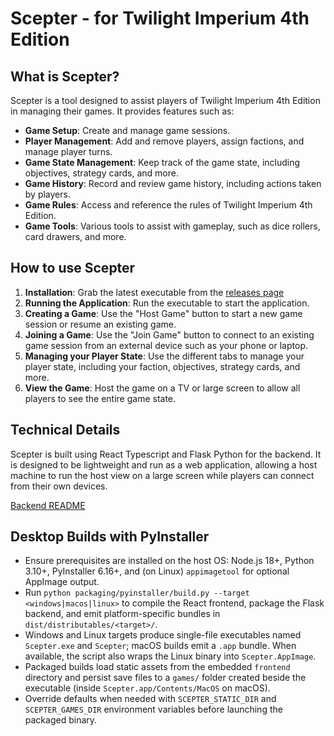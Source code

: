 # Scepter - for Twilight Imperium 4th Edition

## What is Scepter?
Scepter is a tool designed to assist players of Twilight Imperium 4th Edition in managing their games. It provides features such as:
- **Game Setup**: Create and manage game sessions.
- **Player Management**: Add and remove players, assign factions, and manage player turns.
- **Game State Management**: Keep track of the game state, including objectives, strategy cards, and more.
- **Game History**: Record and review game history, including actions taken by players.
- **Game Rules**: Access and reference the rules of Twilight Imperium 4th Edition.
- **Game Tools**: Various tools to assist with gameplay, such as dice rollers, card drawers, and more.

## How to use Scepter
1. **Installation**: Grab the latest executable from the [releases page](https://github.com/henri-hatch/ti4-scepter/releases)
2. **Running the Application**: Run the executable to start the application.
3. **Creating a Game**: Use the "Host Game" button to start a new game session or resume an existing game.
4. **Joining a Game**: Use the "Join Game" button to connect to an existing game session from an external device such as your phone or laptop.
5. **Managing your Player State**: Use the different tabs to manage your player state, including your faction, objectives, strategy cards, and more.
6. **View the Game**: Host the game on a TV or large screen to allow all players to see the entire game state.

## Technical Details
Scepter is built using React Typescript and Flask Python for the backend. It is designed to be lightweight and run as a web application, allowing a host machine to run the host view on a large screen while players can connect from their own devices.

[Backend README](scepter-server/README.md)

## Desktop Builds with PyInstaller
- Ensure prerequisites are installed on the host OS: Node.js 18+, Python 3.10+, PyInstaller 6.16+, and (on Linux) `appimagetool` for optional AppImage output.
- Run `python packaging/pyinstaller/build.py --target <windows|macos|linux>` to compile the React frontend, package the Flask backend, and emit platform-specific bundles in `dist/distributables/<target>/`.
- Windows and Linux targets produce single-file executables named `Scepter.exe` and `Scepter`; macOS builds emit a `.app` bundle. When available, the script also wraps the Linux binary into `Scepter.AppImage`.
- Packaged builds load static assets from the embedded `frontend` directory and persist save files to a `games/` folder created beside the executable (inside `Scepter.app/Contents/MacOS` on macOS).
- Override defaults when needed with `SCEPTER_STATIC_DIR` and `SCEPTER_GAMES_DIR` environment variables before launching the packaged binary.
